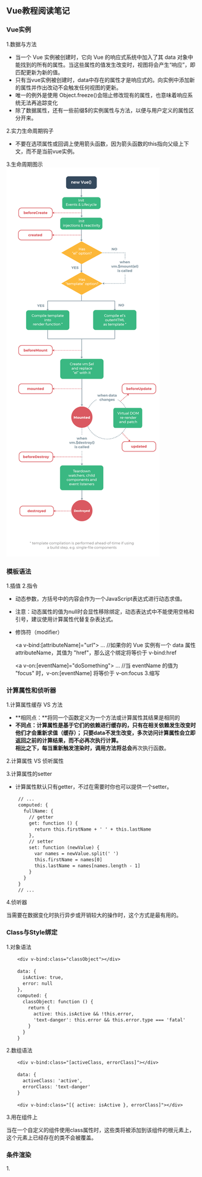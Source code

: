 
## Vue教程阅读笔记

### Vue实例

1.数据与方法

 - 当一个 Vue 实例被创建时，它向 Vue 的响应式系统中加入了其 data 对象中能找到的所有的属性。当这些属性的值发生改变时，视图将会产生“响应”，即匹配更新为新的值。
 - 只有当vue实例被创建时，data中存在的属性才是响应式的。向实例中添加新的属性并作出改动不会触发任何视图的更新。
 - 唯一的例外是使用 Object.freeze()会阻止修改现有的属性，也意味着响应系统无法再追踪变化
 - 除了数据属性，还有一些前缀$的实例属性与方法，以便与用户定义的属性区分开来。

2.实力生命周期钩子

 - 不要在选项属性或回调上使用箭头函数，因为箭头函数的this指向父级上下文，而不是当前vue实例。

3.生命周期图示
![avatar](es6Learning/src/assets/lifecycle.png)



### 模板语法

1.插值
2.指令

 - 动态参数，方括号中的内容会作为一个JavaScript表达式进行动态求值。
 - 注意：动态属性的值为null时会显性移除绑定，动态表达式中不能使用空格和引号，建议使用计算属性代替复杂表达式。
 - 修饰符（modifier）

     <a v-bind:[attributeName]="url"> ... </a>
     //如果你的 Vue 实例有一个 data 属性 attributeName，其值为 "href"，那么这个绑定将等价于 v-bind:href

     <a v-on:[eventName]="doSomething"> ... </a>
     //当 eventName 的值为 "focus" 时，v-on:[eventName] 将等价于 v-on:focus
3.缩写



### 计算属性和侦听器

1.计算属性缓存 VS 方法  <br />

 - **相同点：**将同一个函数定义为一个方法或计算属性其结果是相同的
 - **不同点：**计算属性是基于它们的依赖进行缓存的，只有在相关依赖发生改变时他们才会重新求值（缓存）；
              只要data不发生改变，多次访问计算属性会立即返回之前的计算结果，而不必再次执行计算。  <br />
              相比之下，每当重新触发渲染时，调用方法将**总会**再次执行函数。

2.计算属性 VS 侦听属性

3.计算属性的setter

 - 计算属性默认只有getter，不过在需要时你也可以提供一个setter。

        // ...
        computed: {
          fullName: {
            // getter
            get: function () {
              return this.firstName + ' ' + this.lastName
            },
            // setter
            set: function (newValue) {
              var names = newValue.split(' ')
              this.firstName = names[0]
              this.lastName = names[names.length - 1]
            }
          }
        }
        // ...

4.侦听器

当需要在数据变化时执行异步或开销较大的操作时，这个方式是最有用的。



### Class与Style绑定

1.对象语法

        <div v-bind:class="classObject"></div>

        data: {
          isActive: true,
          error: null
        },
        computed: {
          classObject: function () {
            return {
              active: this.isActive && !this.error,
              'text-danger': this.error && this.error.type === 'fatal'
            }
          }
        }

2.数组语法

        <div v-bind:class="[activeClass, errorClass]"></div>

        data: {
          activeClass: 'active',
          errorClass: 'text-danger'
        }

        <div v-bind:class="[{ active: isActive }, errorClass]"></div>

3.用在组件上

当在一个自定义的组件使用class属性时，这些类将被添加到该组件的根元素上，这个元素上已经存在的类不会被覆盖。



### 条件渲染

1.<template>可以当做不可见的包裹元素，在该元素上使用v-if指令可以条件渲染一组内容

        <template v-if="ok">
          <h1>Title</h1>
          <p>Paragraph 1</p>
          <p>Paragraph 2</p>
        </template>

2.Vue 会尽可能高效地渲染元素，通常会复用已有元素而不是从头开始渲染。这么做除了使 Vue 变得非常快之外，还有其它一些好处。

        <template v-if="loginType === 'username'">
          <label>Username</label>
          <input placeholder="Enter your username">
        </template>
        <template v-else>
          <label>Email</label>
          <input placeholder="Enter your email address">
        </template>

那么在上面的代码中切换 loginType 将不会清除用户已经输入的内容。因为两个模板使用了相同的元素，<input> 不会被替换掉——仅仅是替换了它的 placeholder。

但是在实际需求中，如果需要表达“这两个元素是完全独立的，不要复用它们”，只需要添加具有唯一值的key属性即可。

3.注意：v-show指令不支持<template>元素，也不支持v-else。

4.v-if VS v-show <br />

 - v-if是“真正”的条件渲染，因为它会确保在切换过程中条件块内的事件监听器和子组件适当的被销毁和重建。
 - v-if也是惰性的：如果在初始渲染时条件为假，则什么也不做直到条件第一次变为真时，才会开始渲染条件块。
 - v-show不论初始条件是什么，元素总是会被渲染，并且只是简单的基于css进行切换。

一般来说，*v-if*具有更高的切换开销，而v-show有更高的初始渲染开销。因此：

 - 如果需要频繁切换，使用v-show较好；
 - 如果在运行时条件很少改变，则使用v-if较好。

5.不推荐同时使用v-for和v-if，但是当它们一起使用时，v-for优先级更高



### 列表渲染

1.遍历数组和对象属性

        <div v-for="item in items"></div>

        <div v-for="item of items"></div>

        <div v-for="(value, key, index) in object">
          {{ index }}. {{ key }}: {{ value }}
        </div>

> 在遍历对象时，是按 Object.keys() 的结果遍历，但是不能保证它的结果在不同的 JavaScript 引擎下是一致的。

2.“就地复用”策略

当 Vue.js 用 v-for 正在更新已渲染过的元素列表时，它默认用“就地复用”策略。
如果数据项的顺序被改变，Vue 将不会移动 DOM 元素来匹配数据项的顺序， 而是简单复用此处每个元素，并且确保它在特定索引下显示已被渲染过的每个元素。

因此建议在使用v-for时提供key属性，除非遍历输出的DOM内容非常简单，或者是刻意依赖默认行为以获取性能上的提升。

3.数组的变异方法

变异方法（mutation method）会改变被这些方法调用的原始数组

 - push()            // 末尾添加一个或多个元素,返回新的长度
 - pop()             // 删除并返回数组的最后一个元素
 - shift()           // 删除并返回数组的第一个元素
 - unshift()         // 开头添加一个或更多元素,并返回新的长度
 - **splice()**      // 向/从数组中添加/删除项目,然后返回被删除的项目
 - sort()            // 默认是升序排序,如果想按照其他标准进行排序,就需要提供比较函数
 - reverse()         // 颠倒数组中元素的顺序

非变异方法（non-mutating method）不会改变原始数组，总是返回一个新数组。

 - filter()          // 返回通过过滤的元素数组
 - concat()          // 连接两个或多个数组
 - slice(start,end)  // 从已有的数组中返回选定的元素

此时用含有相同元素的数组去替换原来的数组是非常高效的操作，Vue不会完全丢弃现有的DOM，并重新渲染整个列表。

        example1.items = example1.items.filter(function (item) {
          return item.message.match(/Foo/)
        })




















